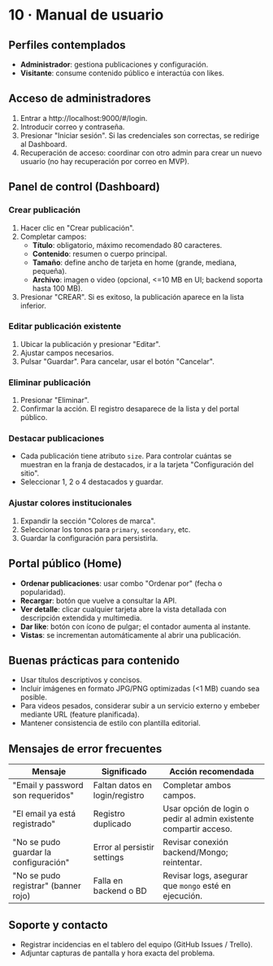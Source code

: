﻿# 10 · Manual de usuario

## Perfiles contemplados
- **Administrador**: gestiona publicaciones y configuración.
- **Visitante**: consume contenido público e interactúa con likes.

## Acceso de administradores
1. Entrar a http://localhost:9000/#/login.
2. Introducir correo y contraseña.
3. Presionar "Iniciar sesión". Si las credenciales son correctas, se redirige al Dashboard.
4. Recuperación de acceso: coordinar con otro admin para crear un nuevo usuario (no hay recuperación por correo en MVP).

## Panel de control (Dashboard)
### Crear publicación
1. Hacer clic en "Crear publicación".
2. Completar campos:
   - **Título**: obligatorio, máximo recomendado 80 caracteres.
   - **Contenido**: resumen o cuerpo principal.
   - **Tamaño**: define ancho de tarjeta en home (grande, mediana, pequeña).
   - **Archivo**: imagen o video (opcional, <=10 MB en UI; backend soporta hasta 100 MB).
3. Presionar "CREAR". Si es exitoso, la publicación aparece en la lista inferior.

### Editar publicación existente
1. Ubicar la publicación y presionar "Editar".
2. Ajustar campos necesarios.
3. Pulsar "Guardar". Para cancelar, usar el botón "Cancelar".

### Eliminar publicación
1. Presionar "Eliminar".
2. Confirmar la acción. El registro desaparece de la lista y del portal público.

### Destacar publicaciones
- Cada publicación tiene atributo `size`. Para controlar cuántas se muestran en la franja de destacados, ir a la tarjeta "Configuración del sitio".
- Seleccionar 1, 2 o 4 destacados y guardar.

### Ajustar colores institucionales
1. Expandir la sección "Colores de marca".
2. Seleccionar los tonos para `primary`, `secondary`, etc.
3. Guardar la configuración para persistirla.

## Portal público (Home)
- **Ordenar publicaciones**: usar combo "Ordenar por" (fecha o popularidad).
- **Recargar**: botón que vuelve a consultar la API.
- **Ver detalle**: clicar cualquier tarjeta abre la vista detallada con descripción extendida y multimedia.
- **Dar like**: botón con ícono de pulgar; el contador aumenta al instante.
- **Vistas**: se incrementan automáticamente al abrir una publicación.

## Buenas prácticas para contenido
- Usar títulos descriptivos y concisos.
- Incluir imágenes en formato JPG/PNG optimizadas (<1 MB) cuando sea posible.
- Para videos pesados, considerar subir a un servicio externo y embeber mediante URL (feature planificada).
- Mantener consistencia de estilo con plantilla editorial.

## Mensajes de error frecuentes
| Mensaje | Significado | Acción recomendada |
|---------|-------------|--------------------|
| "Email y password son requeridos" | Faltan datos en login/registro | Completar ambos campos. |
| "El email ya está registrado" | Registro duplicado | Usar opción de login o pedir al admin existente compartir acceso. |
| "No se pudo guardar la configuración" | Error al persistir settings | Revisar conexión backend/Mongo; reintentar. |
| "No se pudo registrar" (banner rojo) | Falla en backend o BD | Revisar logs, asegurar que `mongo` esté en ejecución. |

## Soporte y contacto
- Registrar incidencias en el tablero del equipo (GitHub Issues / Trello).
- Adjuntar capturas de pantalla y hora exacta del problema.
